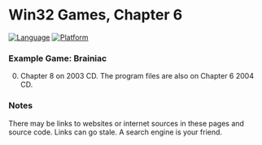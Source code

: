 # Win32 Games, Chapter 6
[![Language](https://img.shields.io/badge/Language%20-C++-blue.svg)](https://github.com/GeorgePimpleton/Win32-games/)
[![Platform](https://img.shields.io/badge/Platform%20-Win32-blue.svg)](https://github.com/GeorgePimpleton/Win32-games/)

### Example Game: Brainiac
0. Chapter 8 on 2003 CD.  The program files are also on Chapter 6 2004 CD.

### Notes
There may be links to websites or internet sources in these pages and source code. Links can go stale. A search engine is your friend.
